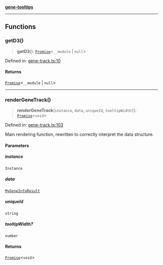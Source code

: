 [**gene-tooltips**](README.md)

***

## Functions

### getD3()

> **getD3**(): [`Promise`](https://developer.mozilla.org/docs/Web/JavaScript/Reference/Global_Objects/Promise)\<`__module` \| `null`\>

Defined in: [gene-track.ts:10](https://github.com/mattjmeier/gene-tooltips/blob/02903aa6fd000f5a8bab700871e228a8f0234aea/src/gene-track.ts#L10)

#### Returns

[`Promise`](https://developer.mozilla.org/docs/Web/JavaScript/Reference/Global_Objects/Promise)\<`__module` \| `null`\>

***

### renderGeneTrack()

> **renderGeneTrack**(`instance`, `data`, `uniqueId`, `tooltipWidth?`): [`Promise`](https://developer.mozilla.org/docs/Web/JavaScript/Reference/Global_Objects/Promise)\<`void`\>

Defined in: [gene-track.ts:103](https://github.com/mattjmeier/gene-tooltips/blob/02903aa6fd000f5a8bab700871e228a8f0234aea/src/gene-track.ts#L103)

Main rendering function, rewritten to correctly interpret the data structure.

#### Parameters

##### instance

`Instance`

##### data

[`MyGeneInfoResult`](config.md#mygeneinforesult)

##### uniqueId

`string`

##### tooltipWidth?

`number`

#### Returns

[`Promise`](https://developer.mozilla.org/docs/Web/JavaScript/Reference/Global_Objects/Promise)\<`void`\>
